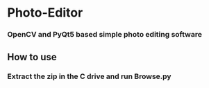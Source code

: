 # Photo-Editor
### OpenCV and PyQt5 based simple photo editing software
## How to use
### Extract the zip in the C drive and run Browse.py
